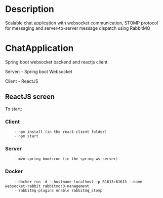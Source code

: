 # Description
Scalable chat application with websocket communication, STOMP protocol for messaging and server-to-server message dispatch using RabbitMQ


# ChatApplication
Spring boot websocket backend and reactjs client

Server:
    - Spring boot Websocket

Client
    - ReactJS

## ReactJS screen

To start:
    
### Client
        - npm install (in the react-client folder)
        - npm start
    
### Server
        - mvn spring-boot:run (in the spring-ws-server)

### Docker
        - docker run -d --hostname localhost -p 61613:61613 --name websocket-rabbit rabbitmq:3-management
        - rabbitmq-plugins enable rabbitmq_stomp

